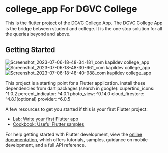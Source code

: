 # college_app For DGVC College

This is the flutter project of the DGVC College App. The DGVC College App is the bridge between student and college. It is the one stop solution for all the queries beyond and above.

## Getting Started
![Screenshot_2023-07-06-18-48-34-181_com kapildev college_app](https://github.com/RC-KapilDev/College_application/assets/127416368/2a92f276-49a0-40f7-a570-3932ec7d29c1)
![Screenshot_2023-07-06-18-48-30-661_com kapildev college_app](https://github.com/RC-KapilDev/College_application/assets/127416368/c8c1b32c-44e0-444a-bf40-49a3a937db87)
![Screenshot_2023-07-06-18-48-40-988_com kapildev college_app](https://github.com/RC-KapilDev/College_application/assets/127416368/2175fb78-b499-484a-b571-7f53b1644972)


This project is a starting point for a Flutter application.
install these dependencies from dart packages (search in google):
  cupertino_icons: ^1.0.2
  percent_indicator: ^4.0.1
  photo_view: ^0.14.0
  cloud_firestore: ^4.8.1(optional)
  provider: ^6.0.5

 

A few resources to get you started if this is your first Flutter project:

- [Lab: Write your first Flutter app](https://docs.flutter.dev/get-started/codelab)
- [Cookbook: Useful Flutter samples](https://docs.flutter.dev/cookbook)

For help getting started with Flutter development, view the
[online documentation](https://docs.flutter.dev/), which offers tutorials,
samples, guidance on mobile development, and a full API reference.
